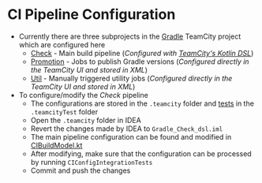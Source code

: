 # CI Pipeline Configuration

- Currently there are three subprojects in the [Gradle](https://builds.gradle.org/project.html?projectId=Gradle) TeamCity project which are configured here
  - [Check](https://builds.gradle.org/project.html?projectId=Gradle_Check) - Main build pipeline
    (_Configured with [TeamCity's Kotlin DSL](https://confluence.jetbrains.com/display/TCD10/Kotlin+DSL)_)
  - [Promotion](https://builds.gradle.org/project.html?projectId=Gradle_Promotion) - Jobs to publish Gradle versions
    (_Configured directly in the TeamCity UI and stored in XML_)
  - [Util](https://builds.gradle.org/project.html?projectId=Gradle_Util) - Manually triggered utility jobs
    (_Configured directly in the TeamCity UI and stored in XML_)
- To configure/modify the _Check_ pipeline
  - The configurations are stored in the `.teamcity` folder and [tests](https://blog.jetbrains.com/teamcity/2017/02/kotlin-configuration-scripts-testing-configuration-scripts) in the `.teamcityTest` folder
  - Open the `.teamcity` folder in IDEA
  - Revert the changes made by IDEA to  `Gradle_Check_dsl.iml`
  - The main pipeline configuration can be found and modified in [CIBuildModel.kt](https://github.com/gradle/gradle/blob/teamcity-versioned-settings/.teamcity/Gradle_Check/model/CIBuildModel.kt)
  - After modifying, make sure that the configuration can be processed by running `CIConfigIntegrationTests`
  - Commit and push the changes
